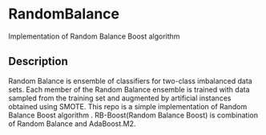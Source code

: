 # RandomBalance
Implementation of Random Balance Boost algorithm

Description
----------
Random Balance is ensemble of classifiers for two-class imbalanced data sets. Each member of the Random Balance ensemble is trained with data sampled from the training set and augmented by artificial instances obtained using SMOTE.
This repo is a simple implementation of Random Balance Boost algorithm . RB-Boost(Random Balance Boost) is combination of Random Balance and AdaBoost.M2.
